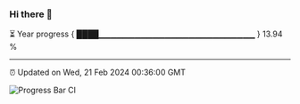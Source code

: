 ### Hi there 👋

⏳ Year progress { ████▁▁▁▁▁▁▁▁▁▁▁▁▁▁▁▁▁▁▁▁▁▁▁▁▁▁ } 13.94 %

---

⏰ Updated on Wed, 21 Feb 2024 00:36:00 GMT

![Progress Bar CI](https://github.com/Shyam-Makwana/GitHub-Actions-Demo/workflows/Progress%20Bar%20CI/badge.svg)
